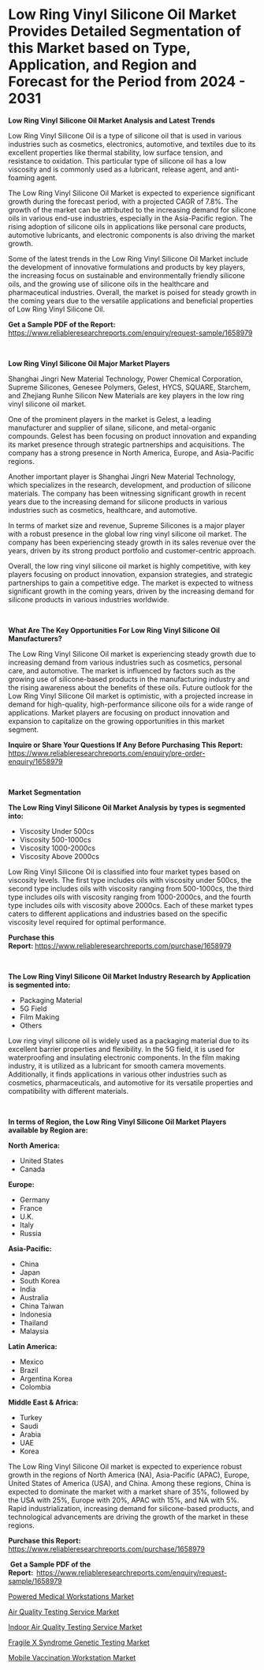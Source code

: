 <p><h1>Low Ring Vinyl Silicone Oil Market Provides Detailed Segmentation of this Market based on Type, Application, and Region and Forecast for the Period from 2024 - 2031</h1></p><p><strong>Low Ring Vinyl Silicone Oil Market Analysis and Latest Trends</strong></p>
<p><p>Low Ring Vinyl Silicone Oil is a type of silicone oil that is used in various industries such as cosmetics, electronics, automotive, and textiles due to its excellent properties like thermal stability, low surface tension, and resistance to oxidation. This particular type of silicone oil has a low viscosity and is commonly used as a lubricant, release agent, and anti-foaming agent.</p><p>The Low Ring Vinyl Silicone Oil Market is expected to experience significant growth during the forecast period, with a projected CAGR of 7.8%. The growth of the market can be attributed to the increasing demand for silicone oils in various end-use industries, especially in the Asia-Pacific region. The rising adoption of silicone oils in applications like personal care products, automotive lubricants, and electronic components is also driving the market growth.</p><p>Some of the latest trends in the Low Ring Vinyl Silicone Oil Market include the development of innovative formulations and products by key players, the increasing focus on sustainable and environmentally friendly silicone oils, and the growing use of silicone oils in the healthcare and pharmaceutical industries. Overall, the market is poised for steady growth in the coming years due to the versatile applications and beneficial properties of Low Ring Vinyl Silicone Oil.</p></p>
<p><strong>Get a Sample PDF of the Report:&nbsp;</strong> <a href="https://www.reliableresearchreports.com/enquiry/request-sample/1658979">https://www.reliableresearchreports.com/enquiry/request-sample/1658979</a></p>
<p>&nbsp;</p>
<p><strong>Low Ring Vinyl Silicone Oil Major Market Players</strong></p>
<p><p>Shanghai Jingri New Material Technology, Power Chemical Corporation, Supreme Silicones, Genesee Polymers, Gelest, HYCS, SQUARE, Starchem, and Zhejiang Runhe Silicon New Materials are key players in the low ring vinyl silicone oil market. </p><p>One of the prominent players in the market is Gelest, a leading manufacturer and supplier of silane, silicone, and metal-organic compounds. Gelest has been focusing on product innovation and expanding its market presence through strategic partnerships and acquisitions. The company has a strong presence in North America, Europe, and Asia-Pacific regions.</p><p>Another important player is Shanghai Jingri New Material Technology, which specializes in the research, development, and production of silicone materials. The company has been witnessing significant growth in recent years due to the increasing demand for silicone products in various industries such as cosmetics, healthcare, and automotive.</p><p>In terms of market size and revenue, Supreme Silicones is a major player with a robust presence in the global low ring vinyl silicone oil market. The company has been experiencing steady growth in its sales revenue over the years, driven by its strong product portfolio and customer-centric approach.</p><p>Overall, the low ring vinyl silicone oil market is highly competitive, with key players focusing on product innovation, expansion strategies, and strategic partnerships to gain a competitive edge. The market is expected to witness significant growth in the coming years, driven by the increasing demand for silicone products in various industries worldwide.</p></p>
<p>&nbsp;</p>
<p><strong>What Are The Key Opportunities For Low Ring Vinyl Silicone Oil Manufacturers?</strong></p>
<p><p>The Low Ring Vinyl Silicone Oil market is experiencing steady growth due to increasing demand from various industries such as cosmetics, personal care, and automotive. The market is influenced by factors such as the growing use of silicone-based products in the manufacturing industry and the rising awareness about the benefits of these oils. Future outlook for the Low Ring Vinyl Silicone Oil market is optimistic, with a projected increase in demand for high-quality, high-performance silicone oils for a wide range of applications. Market players are focusing on product innovation and expansion to capitalize on the growing opportunities in this market segment.</p></p>
<p><strong>Inquire or Share Your Questions If Any Before Purchasing This Report:</strong> <a href="https://www.reliableresearchreports.com/enquiry/pre-order-enquiry/1658979">https://www.reliableresearchreports.com/enquiry/pre-order-enquiry/1658979</a></p>
<p>&nbsp;</p>
<p><strong>Market Segmentation</strong></p>
<p><strong>The Low Ring Vinyl Silicone Oil Market Analysis by types is segmented into:</strong></p>
<p><ul><li>Viscosity Under 500cs</li><li>Viscosity 500-1000cs</li><li>Viscosity 1000-2000cs</li><li>Viscosity Above 2000cs</li></ul></p>
<p><p>Low Ring Vinyl Silicone Oil is classified into four market types based on viscosity levels. The first type includes oils with viscosity under 500cs, the second type includes oils with viscosity ranging from 500-1000cs, the third type includes oils with viscosity ranging from 1000-2000cs, and the fourth type includes oils with viscosity above 2000cs. Each of these market types caters to different applications and industries based on the specific viscosity level required for optimal performance.</p></p>
<p><strong>Purchase this Report:&nbsp;</strong><a href="https://www.reliableresearchreports.com/purchase/1658979">https://www.reliableresearchreports.com/purchase/1658979</a></p>
<p>&nbsp;</p>
<p><strong>The Low Ring Vinyl Silicone Oil Market Industry Research by Application is segmented into:</strong></p>
<p><ul><li>Packaging Material</li><li>5G Field</li><li>Film Making</li><li>Others</li></ul></p>
<p><p>Low ring vinyl silicone oil is widely used as a packaging material due to its excellent barrier properties and flexibility. In the 5G field, it is used for waterproofing and insulating electronic components. In the film making industry, it is utilized as a lubricant for smooth camera movements. Additionally, it finds applications in various other industries such as cosmetics, pharmaceuticals, and automotive for its versatile properties and compatibility with different materials.</p></p>
<p>&nbsp;</p>
<p><strong>In terms of Region, the Low Ring Vinyl Silicone Oil Market Players available by Region are:</strong></p>
<p>
    <p> <strong> North America: </strong>
        <ul>
            <li>United States</li>
            <li>Canada</li>
        </ul>
        </p> 
    <p> <strong> Europe: </strong>
        <ul>
            <li>Germany</li>
            <li>France</li>
            <li>U.K.</li>
            <li>Italy</li>
            <li>Russia</li>
        </ul>
        </p> 
    <p> <strong> Asia-Pacific: </strong>
        <ul>
            <li>China</li>
            <li>Japan</li>
            <li>South Korea</li>
            <li>India</li>
            <li>Australia</li>
            <li>China Taiwan</li>
            <li>Indonesia</li>
            <li>Thailand</li>
            <li>Malaysia</li>
        </ul>
        </p> 
    <p> <strong> Latin America: </strong>
        <ul>
            <li>Mexico</li>
            <li>Brazil</li>
            <li>Argentina Korea</li>
            <li>Colombia</li>
        </ul>
        </p> 
    <p> <strong> Middle East & Africa: </strong>
        <ul>
            <li>Turkey</li>
            <li>Saudi</li>
            <li>Arabia</li>
            <li>UAE</li>
            <li>Korea</li>
        </ul>
    </p>
    </p>
<p><p>The Low Ring Vinyl Silicone Oil market is expected to experience robust growth in the regions of North America (NA), Asia-Pacific (APAC), Europe, United States of America (USA), and China. Among these regions, China is expected to dominate the market with a market share of 35%, followed by the USA with 25%, Europe with 20%, APAC with 15%, and NA with 5%. Rapid industrialization, increasing demand for silicone-based products, and technological advancements are driving the growth of the market in these regions.</p></p>
<p><strong>Purchase this Report: </strong><a href="https://www.reliableresearchreports.com/purchase/1658979">https://www.reliableresearchreports.com/purchase/1658979</a></p>
<p>&nbsp;<strong>Get a Sample PDF of the Report:&nbsp;&nbsp;</strong><a href="https://www.reliableresearchreports.com/enquiry/request-sample/1658979">https://www.reliableresearchreports.com/enquiry/request-sample/1658979</a></p>
<p><strong></strong></p>
<p><p><a href="https://github.com/beatblasta/Market-Research-Report-List-2/blob/main/powered-medical-workstations-market.md">Powered Medical Workstations Market</a></p><p><a href="https://medium.com/@kendraadams4456/air-quality-testing-service-market-size-market-outlook-and-market-forecast-2024-to-2031-e82031c04917">Air Quality Testing Service Market</a></p><p><a href="https://medium.com/@kendraadams4456/indoor-air-quality-testing-service-market-analysis-and-sze-forecasted-for-period-from-2024-to-2031-e5d12c403084">Indoor Air Quality Testing Service Market</a></p><p><a href="https://medium.com/@donaldyoung656/fragile-x-syndrome-genetic-testing-market-exploring-market-share-market-trends-and-future-growth-8f78c16939f0">Fragile X Syndrome Genetic Testing Market</a></p><p><a href="https://github.com/shotows/Market-Research-Report-List-1/blob/main/mobile-vaccination-workstation-market.md">Mobile Vaccination Workstation Market</a></p></p>